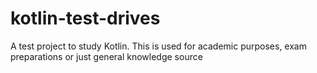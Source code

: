 # kotlin-test-drives
A test project to study Kotlin. This is used for academic purposes, exam preparations or just general knowledge source
